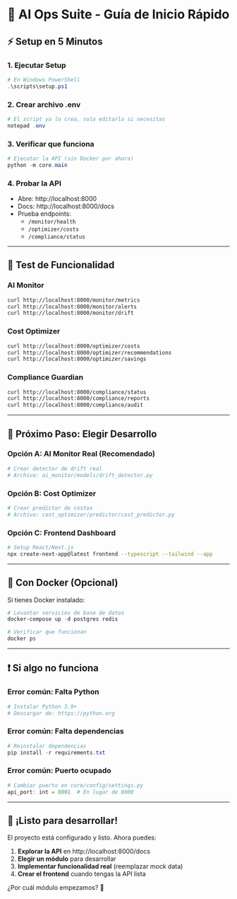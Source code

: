 # 🚀 AI Ops Suite - Guía de Inicio Rápido

## ⚡ Setup en 5 Minutos

### 1. **Ejecutar Setup**
```powershell
# En Windows PowerShell
.\scripts\setup.ps1
```

### 2. **Crear archivo .env**
```powershell
# El script ya lo crea, solo editarlo si necesitas
notepad .env
```

### 3. **Verificar que funciona**
```powershell
# Ejecutar la API (sin Docker por ahora)
python -m core.main
```

### 4. **Probar la API**
- Abre: http://localhost:8000
- Docs: http://localhost:8000/docs
- Prueba endpoints:
  - `/monitor/health`
  - `/optimizer/costs`
  - `/compliance/status`

---

## 🧪 Test de Funcionalidad

### AI Monitor
```bash
curl http://localhost:8000/monitor/metrics
curl http://localhost:8000/monitor/alerts
curl http://localhost:8000/monitor/drift
```

### Cost Optimizer
```bash
curl http://localhost:8000/optimizer/costs
curl http://localhost:8000/optimizer/recommendations
curl http://localhost:8000/optimizer/savings
```

### Compliance Guardian
```bash
curl http://localhost:8000/compliance/status
curl http://localhost:8000/compliance/reports
curl http://localhost:8000/compliance/audit
```

---

## 🎯 Próximo Paso: Elegir Desarrollo

### Opción A: AI Monitor Real (Recomendado)
```bash
# Crear detector de drift real
# Archivo: ai_monitor/models/drift_detector.py
```

### Opción B: Cost Optimizer
```bash
# Crear predictor de costos
# Archivo: cost_optimizer/predictor/cost_predictor.py
```

### Opción C: Frontend Dashboard
```bash
# Setup React/Next.js
npx create-next-app@latest frontend --typescript --tailwind --app
```

---

## 🐳 Con Docker (Opcional)

Si tienes Docker instalado:

```powershell
# Levantar servicios de base de datos
docker-compose up -d postgres redis

# Verificar que funcionan
docker ps
```

---

## ❗ Si algo no funciona

### Error común: Falta Python
```powershell
# Instalar Python 3.9+
# Descargar de: https://python.org
```

### Error común: Falta dependencias
```powershell
# Reinstalar dependencias
pip install -r requirements.txt
```

### Error común: Puerto ocupado
```powershell
# Cambiar puerto en core/config/settings.py
api_port: int = 8001  # En lugar de 8000
```

---

## 🎉 ¡Listo para desarrollar!

El proyecto está configurado y listo. Ahora puedes:

1. **Explorar la API** en http://localhost:8000/docs
2. **Elegir un módulo** para desarrollar
3. **Implementar funcionalidad real** (reemplazar mock data)
4. **Crear el frontend** cuando tengas la API lista

¿Por cuál módulo empezamos? 🚀 